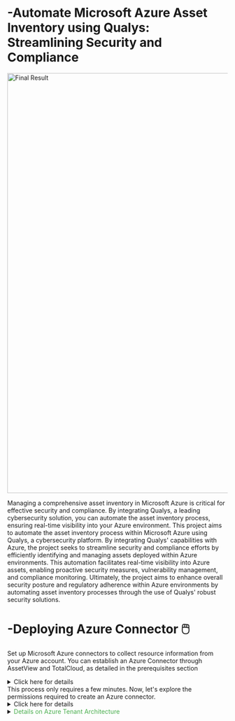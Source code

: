 # -Automate Microsoft Azure Asset Inventory using Qualys: Streamlining Security and Compliance
<img width="961" alt="Final Result" src="https://github.com/sunny4lab-project/-Automate-Microsoft-Azure-Asset-Inventory-using-Qualys/assets/139194279/1540da60-c780-4899-9fcb-c2aba871625c">


Managing a comprehensive asset inventory in Microsoft Azure is critical for effective security and compliance. By integrating Qualys, a leading cybersecurity solution, you can automate the asset inventory process, ensuring real-time visibility into your Azure environment. This project aims to automate the asset inventory process within Microsoft Azure using Qualys, a cybersecurity platform. By integrating Qualys' capabilities with Azure, the project seeks to streamline security and compliance efforts by efficiently identifying and managing assets deployed within Azure environments. This automation facilitates real-time visibility into Azure assets, enabling proactive security measures, vulnerability management, and compliance monitoring. Ultimately, the project aims to enhance overall security posture and regulatory adherence within Azure environments by automating asset inventory processes through the use of Qualys' robust security solutions.




# -Deploying Azure Connector 🖱️

Set up Microsoft Azure connectors to collect resource information from your Azure account. You can establish an Azure Connector through AssetView and TotalCloud, as detailed in the prerequisites section<details> <summary> Click here for details</summary>
# -Pre-requisites :smile:
Before you create an Azure connector, ensure that you have the following permissions:
 - :book:Assign Azure Active Directory permissions to register an application with your Azure
Active Directory
- :book:Checking Azure Subscription Permissions to assign the application to a role in your
Azure subscription</details>
This process only requires a few minutes. Now, let's explore the permissions required to create an Azure connector.
<details><summary>Click here for details</summary>
# -Step 1: Azure Integration Setup


# - 🧭Navigate to Azure Integration:

💁 The integration between Qualys and Microsoft Azure typically involves the configuration of Azure connectors in Qualys. This integration allows Qualys to gather information about your Azure resources for security and compliance assessments. 

ℹ️ Setting up Authentication in Azure connectors in Qualys requires that you provide the necessary Azure credentials, including Subscription ID, Application (Client) ID, Client Secret, and Directory (Tenant) ID.

# Here are the key steps and components involved in Azure integration with Qualys:

- ▶️Log on to the Microsoft Azure console and Search "Microsoft Entra ID" <img width="646" alt="Microsoft entra ID search" src="https://github.com/sunny4lab-project/-Automate-Microsoft-Azure-Asset-Inventory-using-Qualys/assets/139194279/29c5a477-67c7-4462-a04d-1bb61db0df2e">

- ▶️ On the Navigation Panel on the left, scroll down and Click App Registrations > New Registration.
<img width="419" alt="App Registration" src="https://github.com/sunny4lab-project/-Automate-Microsoft-Azure-Asset-Inventory-using-Qualys/assets/139194279/8c41640c-a78f-4441-952c-b5bd8f47481c">

- ▶️ Click on the "New Registration" with the + sign. <img width="783" alt="New Registration" src="https://github.com/sunny4lab-project/-Automate-Microsoft-Azure-Asset-Inventory-using-Qualys/assets/139194279/0b76d242-1091-4264-aa24-fb0d55a4d9f0">

- ▶️ Provide the following details: A name for the application and also select the Supported account types: directory for single Tenant, Multi-Tenant. Also, Click on "Register" when done.<img width="749" alt="Register an application" src="https://github.com/sunny4lab-project/-Automate-Microsoft-Azure-Asset-Inventory-using-Qualys/assets/139194279/02076576-5a2e-4620-9142-249e6cf20b1e">

- ▶️ Navigate to the Registered app by selecting the "all application" button as shown on below
<img width="950" alt="Navigate to App Registration" src="https://github.com/sunny4lab-project/-Automate-Microsoft-Azure-Asset-Inventory-using-Qualys/assets/139194279/54c35a12-29b7-4047-b661-18914a3d8404"> For example: I will select the "IOT" app I created.
- ▶️ Navigate to the Menu panel to your left and select "API Permissions" and then Click on the "Add Permission" button<img width="820" alt="API Permissions1" src="https://github.com/sunny4lab-project/-Automate-Microsoft-Azure-Asset-Inventory-using-Qualys/assets/139194279/f2459961-3d3a-4302-bc81-cc8a0fbb166d">
- ▶️ Select "Azure Service Management"<img width="677" alt="API Request" src="https://github.com/sunny4lab-project/-Automate-Microsoft-Azure-Asset-Inventory-using-Qualys/assets/139194279/a74956b3-9c86-4d78-9537-73bcb4aad6dd">
- ▶️  Select user impersonation permission and click Add permissions. <img width="680" alt="Add Permissions" src="https://github.com/sunny4lab-project/-Automate-Microsoft-Azure-Asset-Inventory-using-Qualys/assets/139194279/932058b8-345d-449b-93b4-4fcd47553a8c">
- ▶️ Select the application that you created and click on "Certificate & Secrte" ➡️ Click on the "New Client secret" button. Add Descriptions and select the expiry duration of your choice. Then, click the "Add" button 🔘. Note:- Make sure to copy the key value immediately and save it in your notepad⌚.  <img width="560" alt="Add Certificate and Secret" src="https://github.com/sunny4lab-project/-Automate-Microsoft-Azure-Asset-Inventory-using-Qualys/assets/139194279/cb3976b1-09e7-434f-a322-06ad06053100">

# Step 2: 

# Access Qualys Platform:

- 👨‍💻Log in to your Qualys account and access the platform.<img width="961" alt="Qualys Login screen " src="https://github.com/sunny4lab-project/-Automate-Microsoft-Azure-Asset-Inventory-using-Qualys/assets/139194279/a7a33272-234d-4c48-9a67-cedb6854de61">

- ➡️Click on the Connector app on the menu bar to your Left.<img width="509" alt="navigate to the connector app" src="https://github.com/sunny4lab-project/-Automate-Microsoft-Azure-Asset-Inventory-using-Qualys/assets/139194279/b24eac47-0b83-4417-9a0e-3fa115e68418">
- ▶️ Select the Cloud service you wish to connect to. In this case it's going to be "Azure Connector" <img width="954" alt="cloud connector selection" src="https://github.com/sunny4lab-project/-Automate-Microsoft-Azure-Asset-Inventory-using-Qualys/assets/139194279/967b5f13-41f0-4259-b0bd-a978818dd8ad">

- ➡️Enter a name and description (optional) for your connector  # <img width="926" alt="Connect Basic Details " src="https://github.com/sunny4lab-project/-Automate-Microsoft-Azure-Asset-Inventory-using-Qualys/assets/139194279/e60f414f-943b-4100-9317-2e59b1e714d8">

- ▶️ Copy the Application (client) ID and Directory (tenant) ID created earlier by going to Microsoft Entra ID and selecting "App Registrations" on the navigation panel to your left, Click "All Application and select the app you created. Paste all the necessary information in the connector details as shown below, then click the "next button. 
<img width="776" alt="Authentication details" src="https://github.com/sunny4lab-project/-Automate-Microsoft-Azure-Asset-Inventory-using-Qualys/assets/139194279/024f530c-d447-4f20-b87e-49154f26e0d7">

📓 Note: Make sure to include Subscription ID.

- ➡️ Go to your Subscription ➡️Select your subscription ➡️ Access Control (IAM) 
and Click on "Add"
<img width="718" alt="Add role base" src="https://github.com/sunny4lab-project/-Automate-Microsoft-Azure-Asset-Inventory-using-Qualys/assets/139194279/12836aac-a419-4537-8545-8a094be80111">

- ➡️ Assign a reader role by clicking on "reader" and hitting the "next" button. User, group, or service principal" is set to default. Click on the "Select Member" In the search box to your right side, type the name of the application you created, and then select the app registration and click on the "Select" button. Then, click on Review + create <img width="796" alt="Add Role Assignment " src="https://github.com/sunny4lab-project/-Automate-Microsoft-Azure-Asset-Inventory-using-Qualys/assets/139194279/e1adfc05-9fdb-4b06-ba46-58c543eea0d9">
- ➡️ After making sure that all the settings and authentication details are correct, now you can click or select the "Test Connection" Button and your result should look like this. If the connections failed then the authentication details provided are either not correct or you've missed a step in the authentication setup in Azure. 
<img width="959" alt="Test Connection Result" src="https://github.com/sunny4lab-project/-Automate-Microsoft-Azure-Asset-Inventory-using-Qualys/assets/139194279/edfce0da-8643-4940-ba88-23178633d586">

- ➡️ Make sure to Check the "Automatically activate all assets for Vm scanning application" box and click Next. The last part of this Lab is to review and confirm and you should be good 😄.

</details>
 <details>
  <summary><span style="color: #4CAF50;">Details on Azure Tenant Architecture</span></summary>

  In the context of Microsoft Azure, the terms "single-tenant" and "multi-tenant" refer to the architectural models for deploying and managing applications, services, or resources.
<img width="776" alt="The Last Set" src="https://github.com/sunny4lab-project/-Automate-Microsoft-Azure-Asset-Inventory-using-Qualys/assets/139194279/cac97348-7264-4481-8f0f-953d995c3b9f">

  # <span style="color: #FF5733;">Single-Tenant:</span>

  Definition:
  <span style="color: #FF5733;">Single-Tenant (or Single-Tenancy):</span> In a single-tenant architecture, each instance of an application or service is dedicated to a single customer (tenant). The resources and data associated with that instance are isolated and not shared with other customers.

  # <span style="color: #3370FF;">Characteristics:</span>
  - <span style="color: #3370FF;">Isolation:</span> Each customer has a dedicated and isolated environment.
  - <span style="color: #3370FF;">Customization:</span> Customers have the flexibility to customize and configure the environment according to their specific needs.
  - <span style="color: #3370FF;">Control:</span> Customers have more control over the infrastructure, security, and policies.

  # <span style="color: #FF5733;">Use Cases:</span>
  Single-tenant architectures are often preferred in scenarios where customers require a high level of customization, control, and isolation. Examples include certain compliance requirements, security-sensitive applications, or scenarios where customers have specific regulatory constraints.

  # <span style="color: #3370FF;">Multi-Tenant:</span>

  Definition:
  <span style="color: #3370FF;">Multi-Tenant (or Multi-Tenancy):</span> In a multi-tenant architecture, multiple instances of an application or service share the same resources and infrastructure. Each customer (tenant) remains logically isolated, but they all share a common underlying platform.

  # <span style="color: #FF5733;">Characteristics:</span>
  - <span style="color: #FF5733;">Resource Sharing:</span> Multiple customers share the same set of resources and infrastructure.
  - <span style="color: #FF5733;">Cost Efficiency:</span> Shared resources lead to cost efficiency and resource optimization.
  - <span style="color: #FF5733;">Scalability:</span> Multi-tenant architectures are often more scalable as resources can be dynamically allocated based on demand.

  # <span style="color: #3370FF;">Use Cases:</span>
  Multi-tenant architectures are suitable for scenarios where resource efficiency, scalability, and cost-sharing are priorities. Many cloud services, including Azure, adopt a multi-tenant model, allowing multiple customers to leverage shared infrastructure while maintaining logical isolation.

  # <span style="color: #FF5733;">Azure and Tenancy:</span>
  In Azure Active Directory (Azure AD), tenancy refers to the organization's instance of Azure AD. It can be either a single-tenant (dedicated to a single organization) or a multi-tenant (shared by multiple organizations). Azure AD supports both models.

  # <span style="color: #3370FF;">Azure Services:</span>
  Many Azure services are designed to be multi-tenant by default, allowing multiple customers to use the same underlying infrastructure. However, certain services or deployment options may provide options for dedicated, single-tenant instances.

  Understanding the tenancy model is crucial when designing and deploying applications or services in Azure, as it influences factors such as security, isolation, customization, and cost considerations. The choice between single-tenant and multi-tenant architectures depends on the specific requirements and priorities of the application or service being deployed.
</details>



